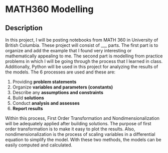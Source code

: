 # MATH360 Modelling

## Description
In this project, I will be posting notebooks from MATH 360 in University of British Columbia. These project will consist of ___ parts. The first part is to organize and add the example that I found very interesting or mathematically appealing to me. The second part is modelling from practice problems in which I will be going through the process that I learned in class. Additionally, Python will be used in this project for analyzing the results of the models.
The 6 processes are used and these are:
1. Providing **problem statements**
2. Organize **variables and parameters (constants)**
3. Describe any **assumptions and constraints**
4. Build **solutions**
5. Conduct **analysis and assesses**
6. **Report results**

Within this process, First Order Transformation and Nondimensionalization will be adequately applied after building solutions. 
The purpose of first order transformation is to make it easy to plot the results. Also, nondimensionalization is the process of scaling variables in a differential equation to simplify the model. With these two methods, the models can be easily computed and calculated. 